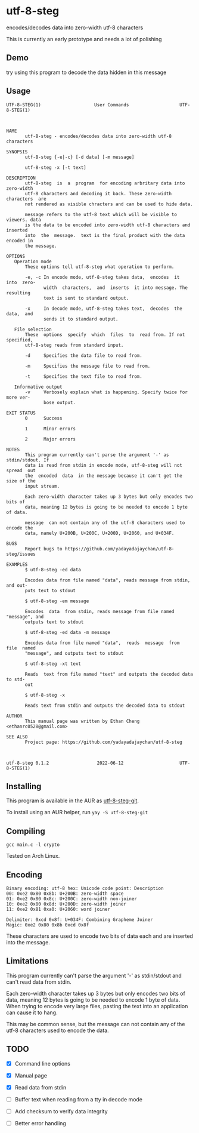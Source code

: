 # utf-8-steg
encodes/decodes data into zero-width utf-8 characters

This is currently an early prototype and needs a lot of polishing
## Demo
t​͏‌⁠‌​r‌‍‍​y‌‍‍‌ ‌⁠​⁠u​‍​​s‌‍‍‌i‌⁠​⁠n​‍​​g‌‍​‌ ​‍​​t‌⁠​⁠h‌‍‌‌i‌‍​⁠s‌⁠​‍ ‌‍‌‌p‌⁠‌​r​‍​​o‌‍⁠‌g‌‍‌‌r‌⁠​⁠a‌⁠​⁠m‌‍​‌ ‌‍‌⁠t‌‍‌‌o​​‍‍ decode the data hidden in this message

## Usage
```
UTF-8-STEG(1)                    User Commands                   UTF-8-STEG(1)



NAME
       utf-8-steg - encodes/decodes data into zero-width utf-8 characters

SYNOPSIS
       utf-8-steg {-e|-c} [-d data] [-m message]

       utf-8-steg -x [-t text]

DESCRIPTION
       utf-8-steg  is  a  program  for encoding arbritary data into zero-width
       utf-8 characters and decoding it back. These zero-width characters  are
       not rendered as visible chracters and can be used to hide data.

       message refers to the utf-8 text which will be visible to viewers. data
       is the data to be encoded into zero-width utf-8 characters and inserted
       into  the  message.  text is the final product with the data encoded in
       the message.

OPTIONS
   Operation mode
       These options tell utf-8-steg what operation to perform.

       -e, -c In encode mode, utf-8-steg takes data,  encodes  it  into  zero-
              width  characters,  and  inserts  it into message. The resulting
              text is sent to standard output.

       -x     In decode mode, utf-8-steg takes text,  decodes  the  data,  and
              sends it to standard output.

   File selection
       These  options  specify  which  files  to  read from. If not specified,
       utf-8-steg reads from standard input.

       -d     Specifies the data file to read from.

       -m     Specifies the message file to read from.

       -t     Specifies the text file to read from.

   Informative output
       -v     Verbosely explain what is happening. Specify twice for more ver-
              bose output.

EXIT STATUS
       0      Success

       1      Minor errors

       2      Major errors

NOTES
       This program currently can't parse the argument '-' as stdin/stdout. If
       data is read from stdin in encode mode, utf-8-steg will not spread  out
       the  encoded  data  in the message because it can't get the size of the
       input stream.

       Each zero-width character takes up 3 bytes but only encodes two bits of
       data, meaning 12 bytes is going to be needed to encode 1 byte of data.

       message  can not contain any of the utf-8 characters used to encode the
       data, namely U+200B, U+200C, U+200D, U+2060, and U+034F.

BUGS
       Report bugs to https://github.com/yadayadajaychan/utf-8-steg/issues

EXAMPLES
       $ utf-8-steg -ed data

       Encodes data from file named "data", reads message from stdin, and out-
       puts text to stdout

       $ utf-8-steg -em message

       Encodes  data  from stdin, reads message from file named "message", and
       outputs text to stdout

       $ utf-8-steg -ed data -m message

       Encodes data from file named "data",  reads  message  from  file  named
       "message", and outputs text to stdout

       $ utf-8-steg -xt text

       Reads  text from file named "text" and outputs the decoded data to std-
       out

       $ utf-8-steg -x

       Reads text from stdin and outputs the decoded data to stdout

AUTHOR
       This manual page was written by Ethan Cheng <ethanrc0528@gmail.com>

SEE ALSO
       Project page: https://github.com/yadayadajaychan/utf-8-steg



utf-8-steg 0.1.2                  2022-06-12                     UTF-8-STEG(1)
```
## Installing
This program is available in the AUR as [utf-8-steg-git](https://aur.archlinux.org/pkgbase/utf-8-steg-git).

To install using an AUR helper, run `yay -S utf-8-steg-git`

## Compiling
```gcc main.c -l crypto```

Tested on Arch Linux.

## Encoding
```
Binary encoding: utf-8 hex: Unicode code point: Description
00: 0xe2 0x80 0x8b: U+200B: zero-width space
01: 0xe2 0x80 0x8c: U+200C: zero-width non-joiner
10: 0xe2 0x80 0x8d: U+200D: zero-width joiner
11: 0xe2 0x81 0xa0: U+2060: word joiner

Delimiter: 0xcd 0x8f: U+034F: Combining Grapheme Joiner
Magic: 0xe2 0x80 0x8b 0xcd 0x8f
```
These characters are used to encode two bits of data each and are inserted into the message.

## Limitations
This program currently can't parse the argument '-' as stdin/stdout and can't read data from stdin.

Each zero-width character takes up 3 bytes but only encodes two bits of data, meaning 12 bytes is going to be needed to encode 1 byte of data. When trying to encode very large files, pasting the text into an application can cause it to hang.

This may be common sense, but the message can not contain any of the utf-8 characters used to encode the data. 
## TODO
- [x] Command line options
- [x] Manual page
- [x] Read data from stdin
- [ ] Buffer text when reading from a tty in decode mode
- [ ] Add checksum to verify data integrity
- [ ] Better error handling

